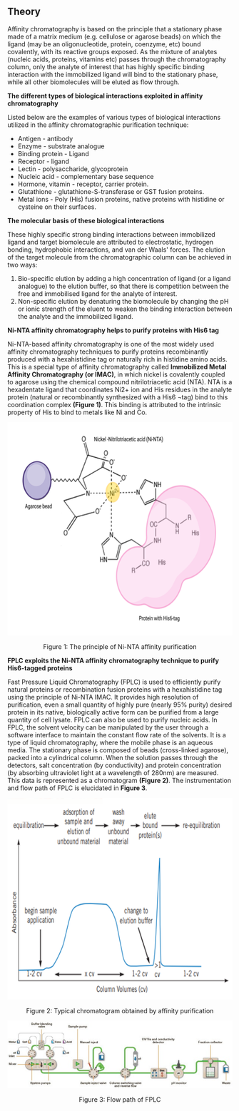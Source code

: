  ## Theory

Affinity chromatography is based on the principle that a stationary phase made of a matrix medium (e.g. cellulose or agarose beads) on which the ligand (may be an oligonucleotide, protein, coenzyme, etc) bound covalently, with its reactive groups exposed. As the mixture of analytes (nucleic acids, proteins, vitamins etc) passes through the chromatography column, only the analyte of interest that has highly specific binding interaction with the immobilized ligand will bind to the stationary phase, while all other biomolecules will be eluted as flow through.

**The different types of biological interactions exploited in affinity chromatography**

Listed below are the examples of various types of biological interactions utilized in the affinity chromatographic purification technique:
-	Antigen - antibody
-	Enzyme - substrate analogue
-	Binding protein - Ligand
-	Receptor - ligand
-	Lectin - polysaccharide, glycoprotein
-	Nucleic acid - complementary base sequence
-	Hormone, vitamin - receptor, carrier protein.
-	Glutathione - glutathione-S-transferase or GST fusion proteins.
-	Metal ions - Poly (His) fusion proteins, native proteins with histidine or cysteine on their surfaces.


**The molecular basis of these biological interactions**

These highly specific strong binding interactions between immobilized ligand and target biomolecule are attributed to electrostatic, hydrogen bonding, hydrophobic interactions, and van der Waals' forces. 
The elution of the target molecule from the chromatographic column can be achieved in two ways:
1.	Bio-specific elution by adding a high concentration of ligand (or a ligand analogue) to the elution buffer, so that there is competition between the free and immobilised ligand for the analyte of interest.
2.	Non-specific elution by denaturing the biomolecule by changing the pH or ionic strength of the eluent to weaken the binding interaction between the analyte and the immobilized ligand.


**Ni-NTA affinity chromatography helps to purify proteins with His6 tag**

Ni-NTA-based affinity chromatography is one of the most widely used affinity chromatography techniques to purify proteins recombinantly produced with a hexahistidine tag or naturally rich in histidine amino acids. This is a special type of affinity chromatography called **Immobilized Metal Affinity Chromatography (or IMAC)**, in which nickel is covalently coupled to agarose using the chemical compound nitrilotriacetic acid (NTA). NTA is a hexadentate ligand that coordinates Ni2+ ion and His residues in the analyte protein (natural or recombinantly synthesized with a His6 ¬tag) bind to this coordination complex **(Figure 1)**. This binding is attributed to the intrinsic property of His to bind to metals like Ni and Co. 

<div align="center">
<img src="./images/Exp6Fig1.png" class="img-fluid">
<p> Figure 1: The principle of Ni-NTA affinity purification</p>
</div>


**FPLC exploits the Ni-NTA affinity chromatography technique to purify His6-tagged proteins**
 
Fast Pressure Liquid Chromatography (FPLC) is used to efficiently purify natural proteins or recombination fusion proteins with a hexahistidine tag using the principle of Ni-NTA IMAC. It provides high resolution of purification, even a small quantity of highly pure (nearly 95% purity) desired protein in its native, biologically active form can be purified from a large quantity of cell lysate. FPLC can also be used to purify nucleic acids. 
In FPLC, the solvent velocity can be manipulated by the user through a software interface to maintain the constant flow rate of the solvents. It is a type of liquid chromatography, where the mobile phase is an aqueous media. The stationary phase is composed of beads (cross-linked agarose), packed into a cylindrical column. When the solution passes through the detectors, salt concentration (by conductivity) and protein concentration (by absorbing ultraviolet light at a wavelength of 280nm) are measured. This data is represented as a chromatogram **(Figure 2)**. The instrumentation and flow path of FPLC is elucidated in **Figure 3**. 

<div align="center">
<img src="./images/Fig2.png" class="img-fluid">
<p> Figure 2: Typical chromatogram obtained by affinity purification</p>
</div>


<div align="center">
<img src="./images/Fig3.png" class="img-fluid">
<p> Figure 3: Flow path of FPLC</p>
</div>